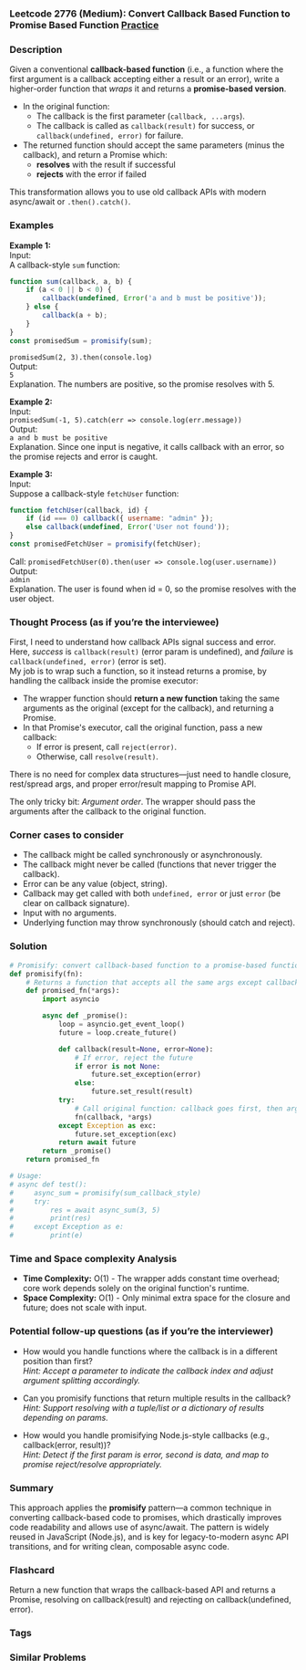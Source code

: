 ### Leetcode 2776 (Medium): Convert Callback Based Function to Promise Based Function [Practice](https://leetcode.com/problems/convert-callback-based-function-to-promise-based-function)

### Description  
Given a conventional **callback-based function** (i.e., a function where the first argument is a callback accepting either a result or an error), write a higher-order function that *wraps* it and returns a **promise-based version**.  
- In the original function:  
  - The callback is the first parameter (`callback, ...args`).  
  - The callback is called as `callback(result)` for success, or `callback(undefined, error)` for failure.
- The returned function should accept the same parameters (minus the callback), and return a Promise which:
  - **resolves** with the result if successful
  - **rejects** with the error if failed

This transformation allows you to use old callback APIs with modern async/await or `.then().catch()`.

### Examples  

**Example 1:**  
Input:  
A callback-style `sum` function:
```javascript
function sum(callback, a, b) {
    if (a < 0 || b < 0) {
        callback(undefined, Error('a and b must be positive'));
    } else {
        callback(a + b);
    }
}
const promisedSum = promisify(sum);
```
`promisedSum(2, 3).then(console.log)`  
Output:  
`5`  
Explanation. The numbers are positive, so the promise resolves with 5.

**Example 2:**  
Input:  
`promisedSum(-1, 5).catch(err => console.log(err.message))`  
Output:  
`a and b must be positive`  
Explanation. Since one input is negative, it calls callback with an error, so the promise rejects and error is caught.

**Example 3:**  
Input:  
Suppose a callback-style `fetchUser` function:
```javascript
function fetchUser(callback, id) {
    if (id === 0) callback({ username: "admin" });
    else callback(undefined, Error('User not found'));
}
const promisedFetchUser = promisify(fetchUser);
```
Call: `promisedFetchUser(0).then(user => console.log(user.username))`  
Output:  
`admin`  
Explanation. The user is found when id = 0, so the promise resolves with the user object.

### Thought Process (as if you’re the interviewee)  

First, I need to understand how callback APIs signal success and error. Here, *success* is `callback(result)` (error param is undefined), and *failure* is `callback(undefined, error)` (error is set).  
My job is to wrap such a function, so it instead returns a promise, by handling the callback inside the promise executor:

- The wrapper function should **return a new function** taking the same arguments as the original (except for the callback), and returning a Promise.
- In that Promise's executor, call the original function, pass a new callback:  
  - If error is present, call `reject(error)`.
  - Otherwise, call `resolve(result)`.

There is no need for complex data structures—just need to handle closure, rest/spread args, and proper error/result mapping to Promise API.

The only tricky bit: *Argument order*. The wrapper should pass the arguments after the callback to the original function.

### Corner cases to consider  
- The callback might be called synchronously or asynchronously.
- The callback might never be called (functions that never trigger the callback).
- Error can be any value (object, string).
- Callback may get called with both `undefined, error` or just `error` (be clear on callback signature).
- Input with no arguments.
- Underlying function may throw synchronously (should catch and reject).

### Solution

```python
# Promisify: convert callback-based function to a promise-based function
def promisify(fn):
    # Returns a function that accepts all the same args except callback
    def promised_fn(*args):
        import asyncio

        async def _promise():
            loop = asyncio.get_event_loop()
            future = loop.create_future()

            def callback(result=None, error=None):
                # If error, reject the future
                if error is not None:
                    future.set_exception(error)
                else:
                    future.set_result(result)
            try:
                # Call original function: callback goes first, then args
                fn(callback, *args)
            except Exception as exc:
                future.set_exception(exc)
            return await future
        return _promise()
    return promised_fn

# Usage:
# async def test():
#     async_sum = promisify(sum_callback_style)
#     try:
#         res = await async_sum(3, 5)
#         print(res)
#     except Exception as e:
#         print(e)
```

### Time and Space complexity Analysis  

- **Time Complexity:** O(1) - The wrapper adds constant time overhead; core work depends solely on the original function's runtime.
- **Space Complexity:** O(1) - Only minimal extra space for the closure and future; does not scale with input.

### Potential follow-up questions (as if you’re the interviewer)  

- How would you handle functions where the callback is in a different position than first?  
  *Hint: Accept a parameter to indicate the callback index and adjust argument splitting accordingly.*

- Can you promisify functions that return multiple results in the callback?  
  *Hint: Support resolving with a tuple/list or a dictionary of results depending on params.*

- How would you handle promisifying Node.js-style callbacks (e.g., callback(error, result))?  
  *Hint: Detect if the first param is error, second is data, and map to promise reject/resolve appropriately.*

### Summary
This approach applies the **promisify** pattern—a common technique in converting callback-based code to promises, which drastically improves code readability and allows use of async/await. The pattern is widely reused in JavaScript (Node.js), and is key for legacy-to-modern async API transitions, and for writing clean, composable async code.


### Flashcard
Return a new function that wraps the callback-based API and returns a Promise, resolving on callback(result) and rejecting on callback(undefined, error).

### Tags

### Similar Problems
